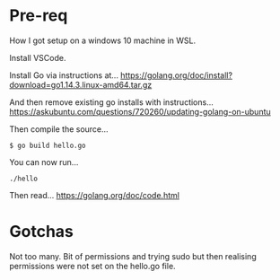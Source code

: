 Pre-req
=======
How I got setup on a windows 10 machine in WSL.

Install VSCode.

Install Go via instructions at...
https://golang.org/doc/install?download=go1.14.3.linux-amd64.tar.gz

And then remove existing go installs with instructions...
https://askubuntu.com/questions/720260/updating-golang-on-ubuntu

Then compile the source...
```
$ go build hello.go
```

You can now run...
```
./hello
```

Then read...
https://golang.org/doc/code.html


Gotchas
=======
Not too many. Bit of permissions and trying sudo but then realising permissions were not set
on the hello.go file.

